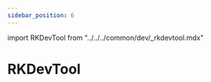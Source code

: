 ```yaml
---
sidebar_position: 6
---
```


import RKDevTool from "../../../common/dev/\_rkdevtool.mdx"

# RKDevTool

<RKDevTool />
